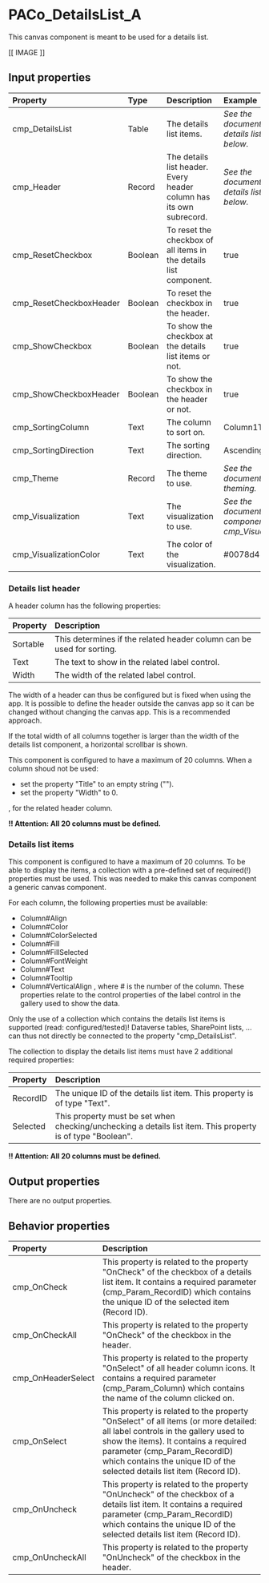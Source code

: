 # PACo_DetailsList_A

This canvas component is meant to be used for a details list.

[[ IMAGE ]]

## **Input properties**

| Property | Type | Description | Example |
| :--- | :--- | :--- | :--- |
| cmp_DetailsList | Table | The details list items. | *See the documention on details list items below.* |
| cmp_Header | Record | The details list header. Every header column has its own subrecord. | *See the documention on details list header below.* |
| cmp_ResetCheckbox | Boolean | To reset the checkbox of all items in the details list component. | true |
| cmp_ResetCheckboxHeader | Boolean | To reset the checkbox in the header. | true |
| cmp_ShowCheckbox | Boolean | To show the checkbox at the details list items or not. | true |
| cmp_ShowCheckboxHeader | Boolean | To show the checkbox in the header or not. | true |
| cmp_SortingColumn | Text | The column to sort on. | Column1Text |
| cmp_SortingDirection | Text | The sorting direction. | Ascending |
| cmp_Theme | Record | The theme to use. | *See the documention on theming.* |
| cmp_Visualization | Text | The visualization to use. | *See the documention on the component cmp_Visualization_A.* |
| cmp_VisualizationColor | Text | The color of the visualization. | #0078d4 |

### Details list header

A header column has the following properties:

| Property | Description |
| :--- | :--- |
| Sortable | This determines if the related header column can be used for sorting. |
| Text | The text to show in the related label control. |
| Width | The width of the related label control. |

The width of a header can thus be configured but is fixed when using the app. It is possible to define the header outside the canvas app so it can be changed without changing the canvas app. This is a recommended approach.

If the total width of all columns together is larger than the width of the details list component, a horizontal scrollbar is shown.

This component is configured to have a maximum of 20 columns. When a column shoud not be used:

- set the property "Title" to an empty string ("").
- set the property "Width" to 0.

, for the related header column.

**!! Attention: All 20 columns must be defined.**

### Details list items

This component is configured to have a maximum of 20 columns. To be able to display the items, a collection with a pre-defined set of required(!) properties must be used. This was needed to make this canvas component a generic canvas component.

For each column, the following properties must be available:
- Column#Align
- Column#Color
- Column#ColorSelected
- Column#Fill
- Column#FillSelected
- Column#FontWeight
- Column#Text
- Column#Tooltip
- Column#VerticalAlign
, where # is the number of the column. These properties relate to the control properties of the label control in the gallery used to show the data.

Only the use of a collection which contains the details list items is supported (read: configured/tested)! Dataverse tables, SharePoint lists, ... can thus not directly be connected to the property "cmp_DetailsList".

The collection to display the details list items must have 2 additional required properties:

| Property | Description |
| :--- | :--- |
| RecordID | The unique ID of the details list item. This property is of type "Text". |
| Selected | This property must be set when checking/unchecking a details list item. This property is of type "Boolean". |

**!! Attention: All 20 columns must be defined.**

## **Output properties**

There are no output properties.

## **Behavior properties**

| Property | Description |
| :--- | :--- |
| cmp_OnCheck | This property is related to the property "OnCheck" of the checkbox of a details list item. It contains a required parameter (cmp_Param_RecordID) which contains the unique ID of the selected item (Record ID). |
| cmp_OnCheckAll | This property is related to the property "OnCheck" of the checkbox in the header. |
| cmp_OnHeaderSelect | This property is related to the property "OnSelect" of all header column icons. It contains a required parameter (cmp_Param_Column) which contains the name of the column clicked on. |
| cmp_OnSelect | This property is related to the property "OnSelect" of all items (or more detailed: all label controls in the gallery used to show the items). It contains a required parameter (cmp_Param_RecordID) which contains the unique ID of the selected details list item (Record ID). |
| cmp_OnUncheck | This property is related to the property "OnUncheck" of the checkbox of a details list item. It contains a required parameter (cmp_Param_RecordID) which contains the unique ID of the selected details list item (Record ID). |
| cmp_OnUncheckAll | This property is related to the property "OnUncheck" of the checkbox in the header. |

